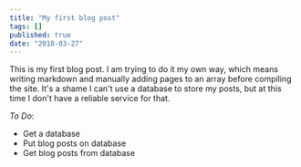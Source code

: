 ```yaml
---
title: "My first blog post"
tags: []
published: true
date: "2018-03-27"
---
```


This is my first blog post. I am trying to do it my own way, which means writing markdown and manually adding pages to an array before compiling the site. It's a shame I can't use a database to store my posts, but at this time I don't have a reliable service for that. 

_To Do_: 

- Get a database
- Put blog posts on database
- Get blog posts from database
